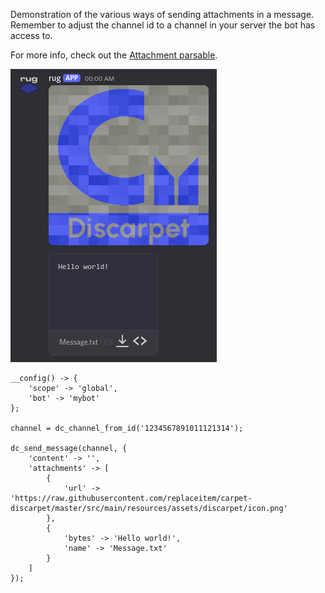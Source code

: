 Demonstration of the various ways of sending attachments in a message.
Remember to adjust the channel id to a channel in your server the bot has access to.

For more info, check out the [Attachment parsable](/parsables/attachment.md).

![Demo attachments](/assets/examples/attachments.png)

```sc title="attachments.sc"
__config() -> {
    'scope' -> 'global',
    'bot' -> 'mybot'
};

channel = dc_channel_from_id('1234567891011121314');

dc_send_message(channel, {
    'content' -> '',
    'attachments' -> [
        {
            'url' -> 'https://raw.githubusercontent.com/replaceitem/carpet-discarpet/master/src/main/resources/assets/discarpet/icon.png'
        },
        {
            'bytes' -> 'Hello world!',
            'name' -> 'Message.txt'
        }
    ]
});
```
